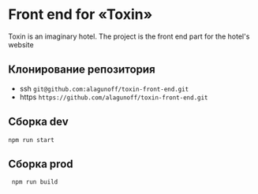 # Front end for «Toxin»
Toxin is an imaginary hotel. The project is the front end part for the hotel's website

## Клонирование репозитория
* ssh ```git@github.com:alagunoff/toxin-front-end.git```
* https ```https://github.com/alagunoff/toxin-front-end.git```

## Сборка dev
```npm run start```

## Сборка prod
``` npm run build```

